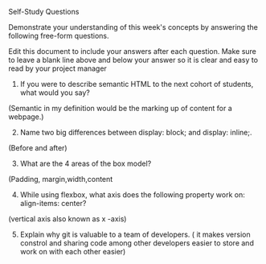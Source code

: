 
Self-Study Questions

Demonstrate your understanding of this week's concepts by answering the following free-form questions.

Edit this document to include your answers after each question. Make sure to leave a blank line above and below your answer so it is clear and easy to read by your project manager

1. If you were to describe semantic HTML to the next cohort of students, what would you say? 

(Semantic in my definition would be the marking up of content for a webpage.)


2. Name two big differences between display: block; and display: inline;.
     
(Before and after)

3. What are the 4 areas of the box model?

(Padding, margin,width,content


4. While using flexbox, what axis does the following property work on: align-items: center? 

(vertical axis also known as x -axis)

5. Explain why git is valuable to a team of developers.
( it makes version constrol and sharing code among other developers easier to store and work on with each other easier)
